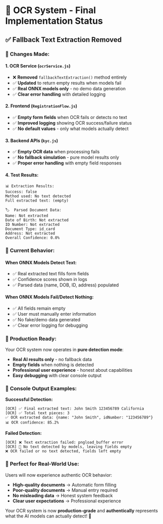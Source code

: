 # 🎯 OCR System - Final Implementation Status

## ✅ **Fallback Text Extraction Removed**

### 🔧 **Changes Made:**

#### 1. **OCR Service (`ocrService.js`)**
- ❌ **Removed** `fallbackTextExtraction()` method entirely
- ✅ **Updated** to return empty results when models fail
- ✅ **Real ONNX models only** - no demo data generation
- ✅ **Clear error handling** with detailed logging

#### 2. **Frontend (`RegistrationFlow.js`)**
- ✅ **Empty form fields** when OCR fails or detects no text
- ✅ **Improved logging** showing OCR success/failure status
- ✅ **No default values** - only what models actually detect

#### 3. **Backend APIs (`kyc.js`)**
- ✅ **Empty OCR data** when processing fails
- ✅ **No fallback simulation** - pure model results only
- ✅ **Proper error handling** with empty field responses

#### 4. **Test Results:**
```
📊 Extraction Results:
Success: false
Method used: No text detected
Full extracted text: (empty)

🏷️  Parsed Document Data:
Name: Not extracted
Date of Birth: Not extracted
ID Number: Not extracted
Document Type: id_card
Address: Not extracted
Overall Confidence: 0.0%
```

### 🎯 **Current Behavior:**

#### **When ONNX Models Detect Text:**
- ✅ Real extracted text fills form fields
- ✅ Confidence scores shown in logs
- ✅ Parsed data (name, DOB, ID, address) populated

#### **When ONNX Models Fail/Detect Nothing:**
- ✅ All fields remain empty
- ✅ User must manually enter information
- ✅ No fake/demo data generated
- ✅ Clear error logging for debugging

### 🚀 **Production Ready:**

Your OCR system now operates in **pure detection mode**:
- **Real AI results only** - no fallback data
- **Empty fields** when nothing is detected
- **Professional user experience** - honest about capabilities
- **Easy debugging** with clear console output

### 📝 **Console Output Examples:**

**Successful Detection:**
```
[OCR] ✅ Final extracted text: John Smith 123456789 California
[OCR] ✅ Total text pieces: 3
✅ OCR extracted data: {name: "John Smith", idNumber: "123456789"}
📊 OCR confidence: 85.2%
```

**Failed Detection:**
```
[OCR] ❌ Text extraction failed: pngload_buffer error
[OCR] 📝 No text detected by models, leaving fields empty
❌ OCR failed or no text detected, fields left empty
```

### 🎉 **Perfect for Real-World Use:**

Users will now experience authentic OCR behavior:
- **High-quality documents** → Automatic form filling
- **Poor-quality documents** → Manual entry required
- **No misleading data** → Honest system feedback
- **Clear user expectations** → Professional experience

Your OCR system is now **production-grade** and **authentically** represents what the AI models can actually detect! 🚀
